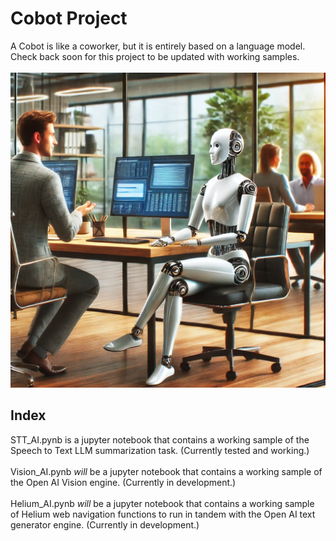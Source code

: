 # Cobot Project
A Cobot is like a coworker, but it is entirely based on a language model. Check back soon for this project to be updated with working samples.
\
\
![SCreenshot of a Cobot](/media/Cobot.webp)

## Index

STT_AI.pynb is a jupyter notebook that contains a working sample of the Speech to Text LLM summarization task. (Currently tested and working.)\
\
Vision_AI.pynb *will* be a jupyter notebook that contains a working sample of the Open AI Vision engine. (Currently in development.)\
\
Helium_AI.pynb *will* be a jupyter notebook that contains a working sample of Helium web navigation functions to run in tandem with the Open AI text generator engine.
(Currently in development.)


